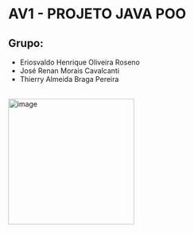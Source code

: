 # AV1 - PROJETO JAVA POO

## Grupo:

<ul>
<li>Eriosvaldo Henrique Oliveira Roseno</li>
<li>José Renan Morais Cavalcanti</li>
<li>Thierry Almeida Braga Pereira</li>
</ul>
<br>
<img width="253" height="253" alt="image" src="https://github.com/user-attachments/assets/44ef49dd-08cd-4bff-a268-b0b8e8928661"/>
